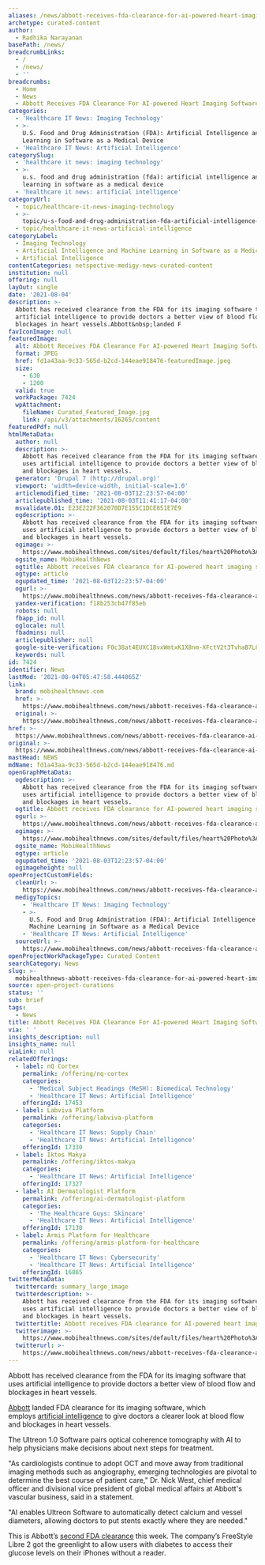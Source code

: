 ```yaml
---
aliases: /news/abbott-receives-fda-clearance-for-ai-powered-heart-imaging-software
archetype: curated-content
author:
  - Radhika Narayanan
basePath: /news/
breadcrumbLinks:
  - /
  - /news/
  - ''
breadcrumbs:
  - Home
  - News
  - Abbott Receives FDA Clearance For AI-powered Heart Imaging Software
categories:
  - 'Healthcare IT News: Imaging Technology'
  - >-
    U.S. Food and Drug Administration (FDA): Artificial Intelligence and Machine
    Learning in Software as a Medical Device
  - 'Healthcare IT News: Artificial Intelligence'
categorySlug:
  - 'healthcare it news: imaging technology'
  - >-
    u.s. food and drug administration (fda): artificial intelligence and machine
    learning in software as a medical device
  - 'healthcare it news: artificial intelligence'
categoryUrl:
  - topic/healthcare-it-news-imaging-technology
  - >-
    topic/u-s-food-and-drug-administration-fda-artificial-intelligence-and-machine-learning-in-software-as-a-medical-device
  - topic/healthcare-it-news-artificial-intelligence
categoryLabel:
  - Imaging Technology
  - Artificial Intelligence and Machine Learning in Software as a Medical Device
  - Artificial Intelligence
contentCategories: netspective-medigy-news-curated-content
institution: null
offering: null
layOut: single
date: '2021-08-04'
description: >-
  Abbott has received clearance from the FDA for its imaging software that uses
  artificial intelligence to provide doctors a better view of blood flow and
  blockages in heart vessels.Abbott&nbsp;landed F
favIconImage: null
featuredImage:
  alt: Abbott Receives FDA Clearance For AI-powered Heart Imaging Software
  format: JPEG
  href: fd1a43aa-9c33-565d-b2cd-144eae918476-featuredImage.jpeg
  size:
    - 630
    - 1200
  valid: true
  workPackage: 7424
  wpAttachment:
    fileName: Curated_Featured_Image.jpg
    link: /api/v3/attachments/16265/content
featuredPdf: null
htmlMetaData:
  author: null
  description: >-
    Abbott has received clearance from the FDA for its imaging software that
    uses artificial intelligence to provide doctors a better view of blood flow
    and blockages in heart vessels.
  generator: 'Drupal 7 (http://drupal.org)'
  viewport: 'width=device-width, initial-scale=1.0'
  articlemodified_time: '2021-08-03T12:23:57-04:00'
  articlepublished_time: '2021-08-03T11:41:17-04:00'
  msvalidate.01: E23E222F362070D7E155C1DCE851E7E9
  ogdescription: >-
    Abbott has received clearance from the FDA for its imaging software that
    uses artificial intelligence to provide doctors a better view of blood flow
    and blockages in heart vessels.
  ogimage: >-
    https://www.mobihealthnews.com/sites/default/files/heart%20Photo%3A%20Andriy%20Onufriyenko%3AGetty%20Images.jpg
  ogsite_name: MobiHealthNews
  ogtitle: Abbott receives FDA clearance for AI-powered heart imaging software
  ogtype: article
  ogupdated_time: '2021-08-03T12:23:57-04:00'
  ogurl: >-
    https://www.mobihealthnews.com/news/abbott-receives-fda-clearance-ai-powered-heart-imaging-software
  yandex-verification: f18b253cb47f85eb
  robots: null
  fbapp_id: null
  oglocale: null
  fbadmins: null
  articlepublisher: null
  google-site-verification: F0c38at4EUXC1BvxWmtxK1X8nm-XFctV2t3TvhaB7L8
  keywords: null
id: 7424
identifier: News
lastMod: '2021-08-04T05:47:58.444865Z'
link:
  brand: mobihealthnews.com
  href: >-
    https://www.mobihealthnews.com/news/abbott-receives-fda-clearance-ai-powered-heart-imaging-software
  original: >-
    https://www.mobihealthnews.com/news/abbott-receives-fda-clearance-ai-powered-heart-imaging-software
href: >-
  https://www.mobihealthnews.com/news/abbott-receives-fda-clearance-ai-powered-heart-imaging-software
original: >-
  https://www.mobihealthnews.com/news/abbott-receives-fda-clearance-ai-powered-heart-imaging-software
mastHead: NEWS
mdName: fd1a43aa-9c33-565d-b2cd-144eae918476.md
openGraphMetaData:
  ogdescription: >-
    Abbott has received clearance from the FDA for its imaging software that
    uses artificial intelligence to provide doctors a better view of blood flow
    and blockages in heart vessels.
  ogtitle: Abbott receives FDA clearance for AI-powered heart imaging software
  ogurl: >-
    https://www.mobihealthnews.com/news/abbott-receives-fda-clearance-ai-powered-heart-imaging-software
  ogimage: >-
    https://www.mobihealthnews.com/sites/default/files/heart%20Photo%3A%20Andriy%20Onufriyenko%3AGetty%20Images.jpg
  ogsite_name: MobiHealthNews
  ogtype: article
  ogupdated_time: '2021-08-03T12:23:57-04:00'
  ogimageheight: null
openProjectCustomFields:
  cleanUrl: >-
    https://www.mobihealthnews.com/news/abbott-receives-fda-clearance-ai-powered-heart-imaging-software
  medigyTopics:
    - 'Healthcare IT News: Imaging Technology'
    - >-
      U.S. Food and Drug Administration (FDA): Artificial Intelligence and
      Machine Learning in Software as a Medical Device
    - 'Healthcare IT News: Artificial Intelligence'
  sourceUrl: >-
    https://www.mobihealthnews.com/news/abbott-receives-fda-clearance-ai-powered-heart-imaging-software
openProjectWorkPackageType: Curated Content
searchCategory: News
slug: >-
  mobihealthnews-abbott-receives-fda-clearance-for-ai-powered-heart-imaging-software
source: open-project-curations
status: ''
sub: brief
tags:
  - News
title: Abbott Receives FDA Clearance For AI-powered Heart Imaging Software
via: ' '
insights_description: null
insights_name: null
viaLink: null
relatedOfferings:
  - label: nQ Cortex
    permalink: /offering/nq-cortex
    categories:
      - 'Medical Subject Headings (MeSH): Biomedical Technology'
      - 'Healthcare IT News: Artificial Intelligence'
    offeringId: 17453
  - label: Labviva Platform
    permalink: /offering/labviva-platform
    categories:
      - 'Healthcare IT News: Supply Chain'
      - 'Healthcare IT News: Artificial Intelligence'
    offeringId: 17330
  - label: Iktos Makya
    permalink: /offering/iktos-makya
    categories:
      - 'Healthcare IT News: Artificial Intelligence'
    offeringId: 17327
  - label: AI Dermatologist Platform
    permalink: /offering/ai-dermatologist-platform
    categories:
      - 'The Healthcare Guys: Skincare'
      - 'Healthcare IT News: Artificial Intelligence'
    offeringId: 17130
  - label: Armis Platform for Healthcare
    permalink: /offering/armis-platform-for-healthcare
    categories:
      - 'Healthcare IT News: Cybersecurity'
      - 'Healthcare IT News: Artificial Intelligence'
    offeringId: 16865
twitterMetaData:
  twittercard: summary_large_image
  twitterdescription: >-
    Abbott has received clearance from the FDA for its imaging software that
    uses artificial intelligence to provide doctors a better view of blood flow
    and blockages in heart vessels.
  twittertitle: Abbott receives FDA clearance for AI-powered heart imaging software
  twitterimage: >-
    https://www.mobihealthnews.com/sites/default/files/heart%20Photo%3A%20Andriy%20Onufriyenko%3AGetty%20Images.jpg
  twitterurl: >-
    https://www.mobihealthnews.com/news/abbott-receives-fda-clearance-ai-powered-heart-imaging-software
---
```

<p>Abbott has received clearance from the FDA for its imaging software that uses artificial intelligence to provide doctors a better view of blood flow and blockages in heart vessels.</p><p><a href="https://www.mobihealthnews.com/tag/abbott">Abbott</a>&nbsp;landed FDA clearance&nbsp;for its imaging software, which employs&nbsp;<a href="https://www.mobihealthnews.com/tag/ai">artificial intelligence</a> to give doctors a clearer look at blood flow and blockages in heart vessels.</p><p>The Ultreon 1.0 Software pairs optical coherence tomography with AI to help physicians make decisions about next steps for treatment.</p><p>"As cardiologists continue to adopt OCT and move away from traditional imaging methods such as angiography, emerging technologies are pivotal to determine the best course of patient care," Dr. Nick West, chief medical officer and divisional vice president of global medical affairs at Abbott's vascular business, said in a statement.</p><p>"AI enables Ultreon Software to automatically detect calcium and vessel diameters, allowing doctors to put stents exactly where they are needed."</p><p>This is Abbott’s <a href="https://www.mobihealthnews.com/news/abbotts-freestyle-libre-2-app-snags-fda-clearance-help-users-manage-diabetes">second FDA clearance</a> this week. The company’s FreeStyle Libre 2 got the greenlight to allow users with diabetes to access their glucose levels on their iPhones without a reader.</p>